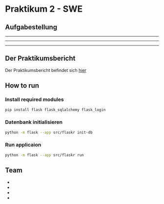 # Praktikum 2 - SWE

## Aufgabestellung

---
---
---

## Der Praktikumsbericht

Der Praktikumsbericht befindet sich [hier](./Pflegeplaner.md)

## How to run

### Install required modules
```sh
pip install flask flask_sqlalchemy flask_login
```

### Datenbank initialisieren
```sh
python -m flask --app src/flaskr init-db
```

### Run applicaion
```sh
python -m flask --app src/flaskr run
```

## Team

- 
- 
-
-
